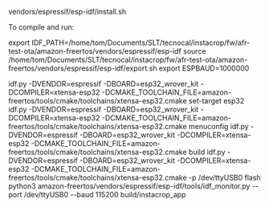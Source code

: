 vendors/espressif/esp-idf/install.sh

To compile and run:

export IDF_PATH=/home/tom/Documents/SLT/tecnocal/instacrop/fw/afr-test-ota/amazon-freertos/vendors/espressif/esp-idf
source /home/tom/Documents/SLT/tecnocal/instacrop/fw/afr-test-ota/amazon-freertos/vendors/espressif/esp-idf/export.sh
export ESPBAUD=1000000

idf.py -DVENDOR=espressif -DBOARD=esp32_wrover_kit -DCOMPILER=xtensa-esp32 -DCMAKE_TOOLCHAIN_FILE=amazon-freertos/tools/cmake/toolchains/xtensa-esp32.cmake set-target esp32
idf.py -DVENDOR=espressif -DBOARD=esp32_wrover_kit -DCOMPILER=xtensa-esp32 -DCMAKE_TOOLCHAIN_FILE=amazon-freertos/tools/cmake/toolchains/xtensa-esp32.cmake menuconfig
idf.py -DVENDOR=espressif -DBOARD=esp32_wrover_kit -DCOMPILER=xtensa-esp32 -DCMAKE_TOOLCHAIN_FILE=amazon-freertos/tools/cmake/toolchains/xtensa-esp32.cmake build
idf.py -DVENDOR=espressif -DBOARD=esp32_wrover_kit -DCOMPILER=xtensa-esp32 -DCMAKE_TOOLCHAIN_FILE=amazon-freertos/tools/cmake/toolchains/xtensa-esp32.cmake -p /dev/ttyUSB0 flash
python3 amazon-freertos/vendors/espressif/esp-idf/tools/idf_monitor.py --port /dev/ttyUSB0 --baud 115200 build/instacrop_app

